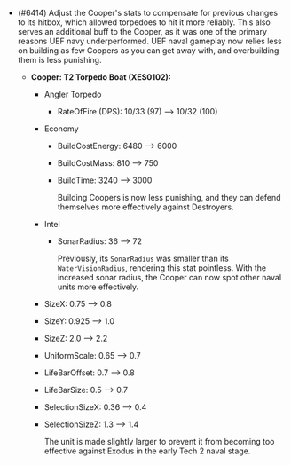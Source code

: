- (#6414) Adjust the Cooper's stats to compensate for previous changes to its hitbox, which allowed torpedoes to hit it more reliably. This also serves an additional buff to the Cooper, as it was one of the primary reasons UEF navy underperformed. UEF naval gameplay now relies less on building as few Coopers as you can get away with, and overbuilding them is less punishing.
  
  - **Cooper: T2 Torpedo Boat (XES0102):**

    - Angler Torpedo
      - RateOfFire (DPS): 10/33 (97) --> 10/32 (100)
    
    - Economy
      - BuildCostEnergy: 6480 --> 6000
      - BuildCostMass: 810 --> 750
      - BuildTime: 3240 --> 3000
    
        Building Coopers is now less punishing, and they can defend themselves more effectively against Destroyers.

    - Intel
      - SonarRadius: 36 --> 72

        Previously, its `SonarRadius` was smaller than its `WaterVisionRadius`, rendering this stat pointless. With the increased sonar radius, the Cooper can now spot other naval units more effectively.

    - SizeX: 0.75 --> 0.8
    - SizeY: 0.925 --> 1.0
    - SizeZ: 2.0 --> 2.2
    - UniformScale: 0.65 --> 0.7
    - LifeBarOffset: 0.7 --> 0.8
    - LifeBarSize: 0.5 --> 0.7
    - SelectionSizeX: 0.36 --> 0.4
    - SelectionSizeZ: 1.3 --> 1.4

      The unit is made slightly larger to prevent it from becoming too effective against Exodus in the early Tech 2 naval stage.
